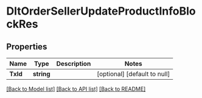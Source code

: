 # DltOrderSellerUpdateProductInfoBlockRes

## Properties
Name | Type | Description | Notes
------------ | ------------- | ------------- | -------------
**TxId** | **string** |  | [optional] [default to null]

[[Back to Model list]](../README.md#documentation-for-models) [[Back to API list]](../README.md#documentation-for-api-endpoints) [[Back to README]](../README.md)

